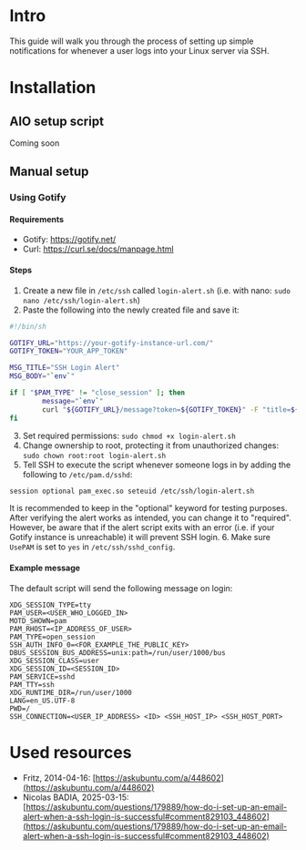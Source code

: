 # Intro

This guide will walk you through the process of setting up simple notifications for whenever a user logs into your Linux server via SSH.


# Installation

## AIO setup script

Coming soon

## Manual setup

### Using Gotify

#### Requirements

- Gotify: https://gotify.net/
- Curl: https://curl.se/docs/manpage.html

#### Steps

1. Create a new file in `/etc/ssh` called `login-alert.sh` (i.e. with nano: `sudo nano /etc/ssh/login-alert.sh`)
2. Paste the following into the newly created file and save it:
```bash
#!/bin/sh

GOTIFY_URL="https://your-gotify-instance-url.com/"
GOTIFY_TOKEN="YOUR_APP_TOKEN"

MSG_TITLE="SSH Login Alert"
MSG_BODY="`env`"

if [ "$PAM_TYPE" != "close_session" ]; then
        message="`env`"
        curl "${GOTIFY_URL}/message?token=${GOTIFY_TOKEN}" -F "title=${MSG_TITLE}" -F "message=${MSG_BODY}"
fi
```
3. Set required permissions: `sudo chmod +x login-alert.sh`
4. Change ownership to root, protecting it from unauthorized changes: `sudo chown root:root login-alert.sh`
5. Tell SSH to execute the script whenever someone logs in by adding the following to `/etc/pam.d/sshd`:
```bash
session optional pam_exec.so seteuid /etc/ssh/login-alert.sh
``` 

It is recommended to keep in the "optional" keyword for testing purposes. After verifying the alert works as intended, you can change it to "required". However, be aware that if the alert script exits with an error (i.e. if your Gotify instance is unreachable) it will prevent SSH login.
6. Make sure `UsePAM` is set to `yes` in `/etc/ssh/sshd_config`.

#### Example message

The default script will send the following message on login:
```
XDG_SESSION_TYPE=tty
PAM_USER=<USER_WHO_LOGGED_IN>
MOTD_SHOWN=pam
PAM_RHOST=<IP_ADDRESS_OF_USER>
PAM_TYPE=open_session
SSH_AUTH_INFO_0=<FOR_EXAMPLE_THE_PUBLIC_KEY>
DBUS_SESSION_BUS_ADDRESS=unix:path=/run/user/1000/bus
XDG_SESSION_CLASS=user
XDG_SESSION_ID=<SESSION_ID>
PAM_SERVICE=sshd
PAM_TTY=ssh
XDG_RUNTIME_DIR=/run/user/1000
LANG=en_US.UTF-8
PWD=/
SSH_CONNECTION=<USER_IP_ADDRESS> <ID> <SSH_HOST_IP> <SSH_HOST_PORT>
```

# Used resources

- Fritz, 2014-04-16: [https://askubuntu.com/a/448602](https://askubuntu.com/a/448602)
- Nicolas BADIA, 2025-03-15: [https://askubuntu.com/questions/179889/how-do-i-set-up-an-email-alert-when-a-ssh-login-is-successful#comment829103_448602](https://askubuntu.com/questions/179889/how-do-i-set-up-an-email-alert-when-a-ssh-login-is-successful#comment829103_448602)